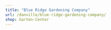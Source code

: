 ```yaml
---
title: "Blue Ridge Gardening Company"
url: /danville/blue-ridge-gardening-company/
shop: Garten-Center
---
```

